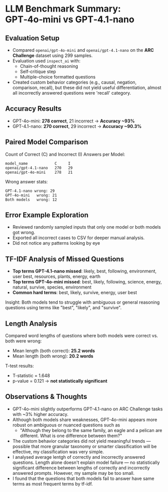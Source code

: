 # LLM Benchmark Summary: GPT‑4o‑mini vs GPT‑4.1‑nano

## Evaluation Setup
- Compared `openai/gpt-4o-mini` and `openai/gpt-4.1-nano` on the **ARC Challenge** dataset using 299 samples.
- Evaluation used `inspect_ai` with:
  - Chain-of-thought reasoning
  - Self-critique step
  - Multiple-choice formatted questions
- Created custom behavior categories (e.g., causal, negation, comparison, recall), but these did not yield useful differentiation, almost all incorrectly answered questions were 'recall' category. 

## Accuracy Results
- GPT-4o-mini: **278 correct**, 21 incorrect → **Accuracy ~93%**
- GPT-4.1-nano: **270 correct**, 29 incorrect → **Accuracy ~90.3%**

## Paired Model Comparison
Count of Correct (C) and Incorrect (I) Answers per Model:
    
    model_name            C     I
    openai/gpt-4.1-nano   270   29
    openai/gpt-4o-mini    278   21

Wrong answer stats:
    
    GPT-4.1-nano wrong: 29
    GPT-4o-mini   wrong: 21
    Both models   wrong: 12

## Error Example Exploration
- Reviewed randomly sampled inputs that only one model or both models got wrong.
- Exported all incorrect cases to CSV for deeper manual analysis.
- Did not notice any patterns looking by eye

## TF-IDF Analysis of Missed Questions
- **Top terms GPT-4.1-nano missed**: likely, best, following, environment, user best, resources, plants, energy, earth
- **Top terms GPT-4o-mini missed**: best, likely, following, science, energy, natural, survive, species, environment
- **Common hard terms**: best, likely, survive, energy, user best

Insight: Both models tend to struggle with ambiguous or general reasoning questions using terms like "best", "likely", and "survive".

## Length Analysis
Compared word lengths of questions where both models were correct vs. both were wrong:

- Mean length (both correct): **25.2 words**
- Mean length (both wrong): **20.2 words**

T-test results:
- T-statistic = 1.648
- p-value = 0.121 → **not statistically significant**

## Observations & Thoughts
- GPT-4o-mini slightly outperforms GPT-4.1-nano on ARC Challenge tasks with ~3% higher accuracy.
- Although both models share weaknesses, GPT-4o-mini appears more robust on ambiguous or nuanced questions such as 
    - "Although they belong to the same family, an eagle and a pelican are different. What is one difference between them?"
- The custom behavior categories did not yield meaningful trends — possible that more granular taxonomy or smarter classification will be effective, my classification was very simple.
- I analysed average lentgh of correctly and incorrectly answered questions. Length alone doesn't explain model failure — no statistically significant difference between lengths of correctly and incorrectly answered prompts. However, my sample may be too small. 
- I found that the questions that both models fail to answer have same terms as most frequent terms by tf-idf.  

